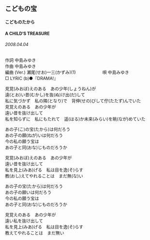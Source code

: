 ## こどもの宝
#### こどものたから
#### A CHILD‘S TREASURE
###### 2008.04.04


作詞     中島みゆき　　　　　   
作曲      中島みゆき  　　　   
編曲 (Ver.) 瀬尾(せお)一三(かずみ)(1)　　　　　　
唄     中島みゆき      
□ LYRIC (b)●『DRAMA!』   

見覚(みおぼ)えのある　あの少年(しょうねん)が   
遠(とお)い昔(むかし)を抜(ぬ)け出(だ)して   
私に気づかず　私の隣(となり)で　背伸(せの)びして佇(たたず)んでいた   
見覚えのある　あの少年が   
遠い昔を抜け出して   
私を知らずに　私にもたれて　遥(はる)か未来(みらい)を眺(なが)めていた   
   
あの子(こ)の宝(たから)は何だろう   
あの子の願(ねが)いは何だろう   
今の私の願う宝は   
あの子と同(おな)じものだろうか   
   
見覚(みおぼ)えのある　あの少年が   
遠い昔を抜け出して   
私を見上(みあ)げる　私は目を逸(そ)らす   
教(おし)えてやれることは　まだ無(な)い   
   
あの子の宝(たから)は何だろう   
あの子の願いは何だろう   
今の私の願う宝は   
あの子と同(おな)じものだろうか   
   
見覚えのある　あの少年が   
遠い私を抜け出して   
私を見上(みあ)げる　私は目を逸(そ)らす   
教えてやれることは　まだ無い   